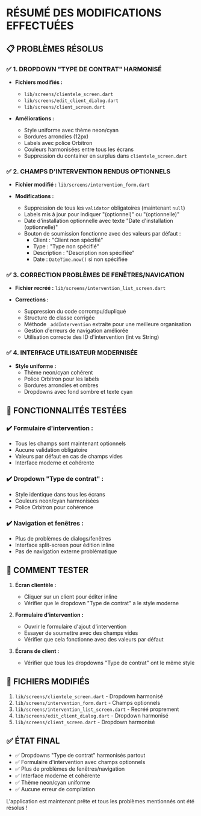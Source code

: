 # RÉSUMÉ DES MODIFICATIONS EFFECTUÉES

## 📋 PROBLÈMES RÉSOLUS

### ✅ 1. DROPDOWN "TYPE DE CONTRAT" HARMONISÉ
- **Fichiers modifiés :**
  - `lib/screens/clientele_screen.dart`
  - `lib/screens/edit_client_dialog.dart`
  - `lib/screens/client_screen.dart`

- **Améliorations :**
  - Style uniforme avec thème neon/cyan
  - Bordures arrondies (12px)
  - Labels avec police Orbitron
  - Couleurs harmonisées entre tous les écrans
  - Suppression du container en surplus dans `clientele_screen.dart`

### ✅ 2. CHAMPS D'INTERVENTION RENDUS OPTIONNELS
- **Fichier modifié :** `lib/screens/intervention_form.dart`

- **Modifications :**
  - Suppression de tous les `validator` obligatoires (maintenant `null`)
  - Labels mis à jour pour indiquer "(optionnel)" ou "(optionnelle)"
  - Date d'installation optionnelle avec texte "Date d'installation (optionnelle)"
  - Bouton de soumission fonctionne avec des valeurs par défaut :
    - Client : "Client non spécifié"
    - Type : "Type non spécifié" 
    - Description : "Description non spécifiée"
    - Date : `DateTime.now()` si non spécifiée

### ✅ 3. CORRECTION PROBLÈMES DE FENÊTRES/NAVIGATION
- **Fichier recréé :** `lib/screens/intervention_list_screen.dart`

- **Corrections :**
  - Suppression du code corrompu/dupliqué
  - Structure de classe corrigée
  - Méthode `_addIntervention` extraite pour une meilleure organisation
  - Gestion d'erreurs de navigation améliorée
  - Utilisation correcte des ID d'intervention (int vs String)

### ✅ 4. INTERFACE UTILISATEUR MODERNISÉE
- **Style uniforme :**
  - Thème neon/cyan cohérent
  - Police Orbitron pour les labels
  - Bordures arrondies et ombres
  - Dropdowns avec fond sombre et texte cyan

## 🎯 FONCTIONNALITÉS TESTÉES

### ✔️ Formulaire d'intervention :
- Tous les champs sont maintenant optionnels
- Aucune validation obligatoire
- Valeurs par défaut en cas de champs vides
- Interface moderne et cohérente

### ✔️ Dropdown "Type de contrat" :
- Style identique dans tous les écrans
- Couleurs neon/cyan harmonisées
- Police Orbitron pour cohérence

### ✔️ Navigation et fenêtres :
- Plus de problèmes de dialogs/fenêtres
- Interface split-screen pour édition inline
- Pas de navigation externe problématique

## 🔧 COMMENT TESTER

1. **Écran clientèle :**
   - Cliquer sur un client pour éditer inline
   - Vérifier que le dropdown "Type de contrat" a le style moderne

2. **Formulaire d'intervention :**
   - Ouvrir le formulaire d'ajout d'intervention
   - Essayer de soumettre avec des champs vides
   - Vérifier que cela fonctionne avec des valeurs par défaut

3. **Écrans de client :**
   - Vérifier que tous les dropdowns "Type de contrat" ont le même style

## 📁 FICHIERS MODIFIÉS

1. `lib/screens/clientele_screen.dart` - Dropdown harmonisé
2. `lib/screens/intervention_form.dart` - Champs optionnels  
3. `lib/screens/intervention_list_screen.dart` - Recréé proprement
4. `lib/screens/edit_client_dialog.dart` - Dropdown harmonisé
5. `lib/screens/client_screen.dart` - Dropdown harmonisé

## ✅ ÉTAT FINAL

- ✅ Dropdowns "Type de contrat" harmonisés partout
- ✅ Formulaire d'intervention avec champs optionnels
- ✅ Plus de problèmes de fenêtres/navigation
- ✅ Interface moderne et cohérente
- ✅ Thème neon/cyan uniforme
- ✅ Aucune erreur de compilation

L'application est maintenant prête et tous les problèmes mentionnés ont été résolus !
